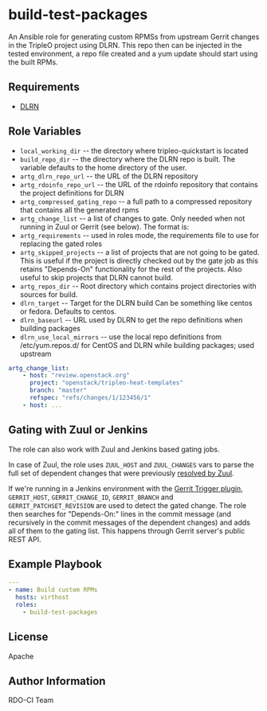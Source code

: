 build-test-packages
===================

An Ansible role for generating custom RPMSs from upstream Gerrit changes in the
TripleO project using DLRN. This repo then can be injected in the tested
environment, a repo file created and a yum update should start using the built
RPMs.

Requirements
------------

* [DLRN](https://github.com/openstack-packages/DLRN)

Role Variables
--------------

* `local_working_dir` -- the directory where tripleo-quickstart is located
* `build_repo_dir` -- the directory where the DLRN repo is built.
  The variable defaults to the home directory of the user.
* `artg_dlrn_repo_url` -- the URL of the DLRN repository
* `artg_rdoinfo_repo_url` -- the URL of the rdoinfo repository that contains
  the project definitions for DLRN
* `artg_compressed_gating_repo` -- a full path to a compressed repository that
  contains all the generated rpms
* `artg_change_list` -- a list of changes to gate. Only needed when not running
  in Zuul or Gerrit (see below). The format is:
* `artg_requirements` -- used in roles mode, the requirements file to use for
  replacing the gated roles
* `artg_skipped_projects` -- a list of projects that are not going to be gated.
  This is useful if the project is directly checked out by the gate job as this
  retains "Depends-On" functionality for the rest of the projects. Also useful
  to skip projects that DLRN cannot build.
* `artg_repos_dir` -- Root directory which contains project directories with
   sources for build.
* `dlrn_target` -- Target for the DLRN build Can be something like centos or
   fedora. Defaults to centos.
* `dlrn_baseurl` -- URL used by DLRN to get the repo definitions when building
   packages
* `dlrn_use_local_mirrors` -- use the local repo definitions from
  /etc/yum.repos.d/ for CentOS and DLRN while building packages; used upstream

```yaml
artg_change_list:
    - host: "review.openstack.org"
      project: "openstack/tripleo-heat-templates"
      branch: "master"
      refspec: "refs/changes/1/123456/1"
    - host: ...
```

Gating with Zuul or Jenkins
---------------------------

The role can also work with Zuul and Jenkins based gating jobs.

In case of Zuul, the role uses `ZUUL_HOST` and `ZUUL_CHANGES` vars to parse the
full set of dependent changes that were previously
[resolved by Zuul](http://docs.openstack.org/infra/zuul/gating.html#cross-repository-dependencies).

If we're running in a Jenkins environment with the
[Gerrit Trigger plugin](https://wiki.jenkins-ci.org/display/JENKINS/Gerrit+Trigger),
`GERRIT_HOST`, `GERRIT_CHANGE_ID`, `GERRIT_BRANCH` and
`GERRIT_PATCHSET_REVISION` are used to detect the gated change. The role then
searches for "Depends-On:" lines in the commit message (and recursively in the
commit messages of the dependent changes) and adds all of them to the gating
list. This happens through Gerrit server's public REST API.

Example Playbook
----------------

```yaml
---
- name: Build custom RPMs
  hosts: virthost
  roles:
    - build-test-packages
```

License
-------

Apache

Author Information
------------------

RDO-CI Team
